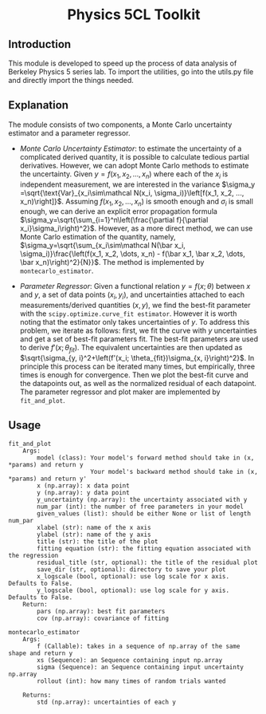 
<div align="center">

# Physics 5CL Toolkit

</div>

## Introduction

This module is developed to speed up the process of data analysis of Berkeley Physics 5 series lab. To import the utilities, go into the utils.py file and directly import the things needed.
## Explanation
The module consists of two components, a Monte Carlo uncertainty estimator and a parameter regressor. 
- *Monte Carlo Uncertainty Estimator*: to estimate the uncertainty of a complicated derived quantity, it is possible to calculate tedious partial derivatives. However, we can adopt Monte Carlo methods to estimate the uncertainty. Given $y=f(x_1, x_2, \dots, x_n)$ where each of the $x_i$ is independent measurement, we are interested in the variance $\sigma_y =\sqrt{\text{Var}_{x_i\sim\mathcal N(x_i, \sigma_i)}\left[f(x_1, x_2, ..., x_n)\right]}$. Assuming $f(x_1, x_2, \dots, x_n)$ is smooth enough and $\sigma_i$ is small enough, we can derive an explicit error propagation formula $\sigma_y=\sqrt{\sum_{i=1}^n\left(\frac{\partial f}{\partial x_i}\sigma_i\right)^2}$. However, as a more direct method, we can use Monte Carlo estimation of the quantity, namely, $\sigma_y=\sqrt{\sum_{x_i\sim\mathcal N(\bar x_i, \sigma_i)}\frac{\left(f(x_1, x_2, \dots, x_n) - f(\bar x_1, \bar x_2, \dots, \bar x_n)\right)^2}{N}}$.  The method is implemented by ```montecarlo_estimator```.

- *Parameter Regressor*: Given a functional relation $y=f(x;\theta)$ between $x$ and $y$, a set of data points $(x_i, y_i)$, and uncertainties attached to each measurements/derived quantities $(x, y)$, we find the best-fit parameter with the ```scipy.optimize.curve_fit estimator```. However it is worth noting that the estimator only takes uncertainties of $y$. To address this problem, we iterate as follows: first, we fit the curve with $y$ uncertainties and get a set of best-fit parameters fit. The best-fit parameters are used to derive $f'(x; \theta_{fit})$. The equivalent uncertainties are then updated as $\sqrt{\sigma_{y, i}^2+\left(f'(x_i; \theta_{fit})\sigma_{x, i}\right)^2}$. In principle this process can be iterated many times, but empirically, three times is enough for convergence. Then we plot the best-fit curve and the datapoints out, as well as the normalized residual of each datapoint. The parameter regressor and plot maker are implemented by ```fit_and_plot```.
## Usage
```
fit_and_plot
    Args:
        model (class): Your model's forward method should take in (x, *params) and return y
                       Your model's backward method should take in (x, *params) and return y'
        x (np.array): x data point
        y (np.array): y data point
        y_uncertainty (np.array): the uncertainty associated with y
        num_par (int): the number of free parameters in your model
        given_values (list): should be either None or list of length num_par
        xlabel (str): name of the x axis
        ylabel (str): name of the y axis
        title (str): the title of the plot
        fitting equation (str): the fitting equation associated with the regression
        residual_title (str, optional): the title of the residual plot 
        save_dir (str, optional): directory to save your plot
        x_logscale (bool, optional): use log scale for x axis. Defaults to False.
        y_logscale (bool, optional): use log scale for y axis. Defaults to False.
    Return:
        pars (np.array): best fit parameters
        cov (np.array): covariance of fitting
```
```
montecarlo_estimator
    Args:
        f (Callable): takes in a sequence of np.array of the same shape and return y
        xs (Sequence): an Sequence containing input np.array
        sigma (Sequence): an Sequence containing input uncertainty np.array
        rollout (int): how many times of random trials wanted

    Returns:
        std (np.array): uncertainties of each y
```